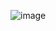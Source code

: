 ![image](https://user-images.githubusercontent.com/96937623/157081333-ab2540f3-2c63-4c95-b003-8d797d2e761e.png)
